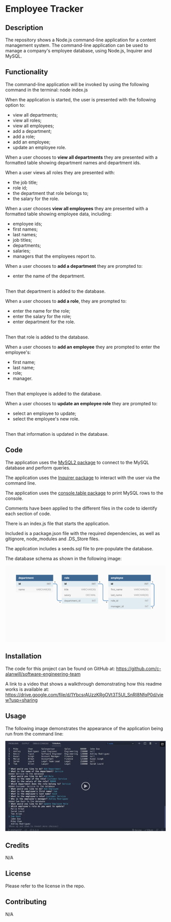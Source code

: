 # Employee Tracker

## Description

The repository shows a Node.js command-line application for a content management system.  The command-line application can be used to manage a company's employee database, using Node.js, Inquirer and MySQL.  


## Functionality

The command-line application will be invoked by using the following command in the terminal: node index.js

When the application is started, the user is presented with the following option to: 
* view all departments; 
* view all roles; 
* view all employees; 
* add a department; 
* add a role; 
* add an employee; 
* update an employee role.  

When a user chooses to **view all departments** they are presented with a formatted table showing department names and department ids.  

When a user views all roles they are presented with:
* the job title; 
* role id; 
* the department that role belongs to; 
* the salary for the role.

When a user chooses **view all employees** they are presented with a formatted table showing employee data, including: 
* employee ids; 
* first names; 
* last names; 
* job titles;
* departments; 
* salaries; 
* managers that the employees report to.

When a user chooses to **add a department** they are prompted to:
* enter the name of the department.
<br>
Then that department is added to the database.

When a user chooses to **add a role**, they are prompted to: 
* enter the name for the role;
* enter the salary for the role; 
* enter department for the role.
<br>
Then that role is added to the database.

When a user chooses to **add an employee** they are prompted to enter the employee's:
* first name;
* last name;
* role; 
* manager.
<br>
Then that employee is added to the database.

When a user chooses to **update an employee role** they are prompted to:
* select an employee to update; 
* select the employee's new role.
<br>
Then that information is updated in the database. 

## Code

The application uses the [MySQL2 package](https://www.npmjs.com/package/mysql2) to connect to the MySQL database and perform queries.

The application uses the [Inquirer package](https://www.npmjs.com/package/inquirer/v/8.2.4) to interact with the user via the command line.

The application uses the [console.table package](https://www.npmjs.com/package/console.table) to print MySQL rows to the console.

Comments have been applied to the different files in the code to identify each section of code. 

There is an index.js file that starts the application.

Included is a package.json file with the required dependencies, as well as gitignore, node_modules and .DS_Store files.

The application includes a seeds.sql file to pre-populate the database. 

The database schema as shown in the following image:

![Database schema includes tables labeled “employee,” role,” and “department.”](./Assets/12-sql-homework-demo-01.png)


## Installation

The code for this project can be found on GitHub at: https://github.com/c-alanwill/software-engineering-team

A link to a video that shows a walkthrough demonstrating how this readme works is available at: https://drive.google.com/file/d/1YbcsrAUzzKRgOVt3T5Ul_SnRI8NfqP0d/view?usp=sharing

## Usage

The following image demonstrates the appearance of the application being run from the command line:

![Team](./Assets/12-sql-homework-video-thumbnail.png)

## Credits

N/A

## License

Please refer to the license in the repo.

## Contributing

N/A